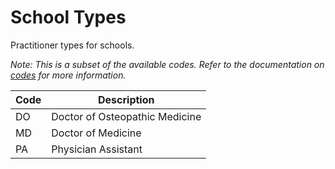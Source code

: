 # School Types

Practitioner types for schools.

*Note: This is a subset of the available codes. Refer to the documentation on [codes](codes.md) for more information.*

| Code | Description |
| - | - |
| DO | Doctor of Osteopathic Medicine |
| MD | Doctor of Medicine |
| PA | Physician Assistant |
